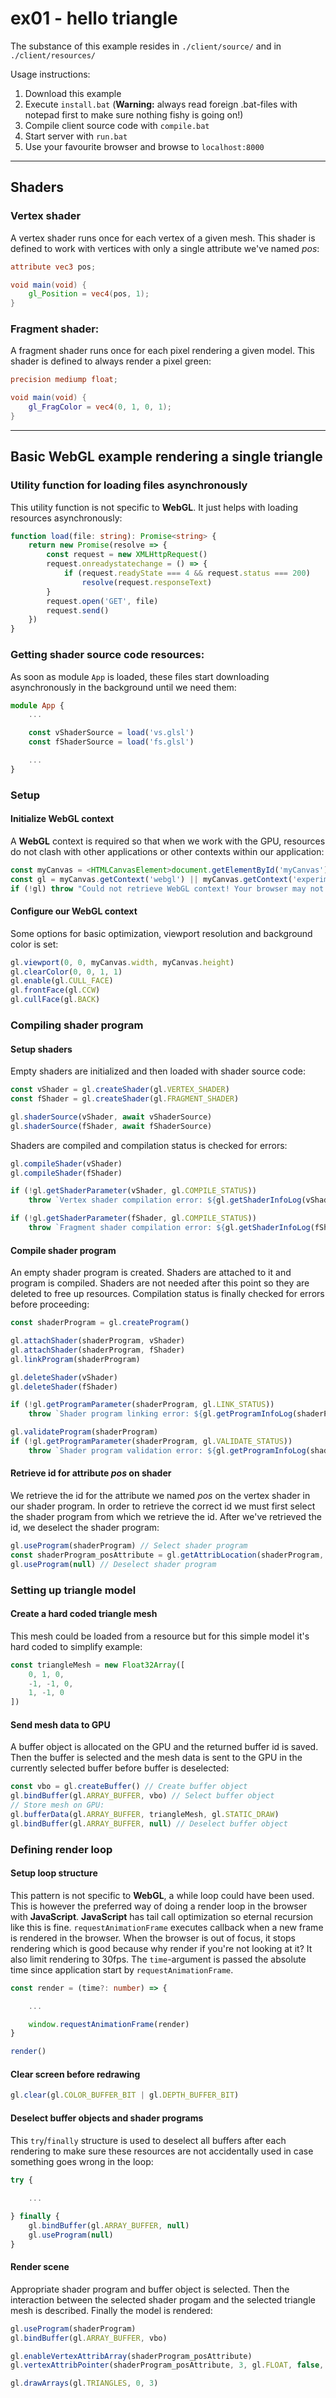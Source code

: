 # ex01 - hello triangle
The substance of this example resides in `./client/source/` and in `./client/resources/`

Usage instructions:
1. Download this example
2. Execute `install.bat` (**Warning:** always read foreign .bat-files with notepad first to make sure nothing fishy is going on!)
3. Compile client source code with `compile.bat`
4. Start server with `run.bat`
5. Use your favourite browser and browse to `localhost:8000`

---
## Shaders
### Vertex shader
A vertex shader runs once for each vertex of a given mesh. This shader is defined to work with vertices with only a single attribute we've named *pos*:
```glsl
attribute vec3 pos;

void main(void) {
    gl_Position = vec4(pos, 1);
}
```
### Fragment shader:
A fragment shader runs once for each pixel rendering a given model. This shader is defined to always render a pixel green:
```glsl
precision mediump float;

void main(void) {
    gl_FragColor = vec4(0, 1, 0, 1);
}
```
---
## Basic WebGL example rendering a single triangle
### Utility function for loading files asynchronously
This utility function is not specific to **WebGL**. It just helps with loading resources asynchronously:
```typescript
function load(file: string): Promise<string> {
    return new Promise(resolve => {
        const request = new XMLHttpRequest()
        request.onreadystatechange = () => {
            if (request.readyState === 4 && request.status === 200)
                resolve(request.responseText)
        }
        request.open('GET', file)
        request.send()
    })
}
```
### Getting shader source code resources:
As soon as module `App` is loaded, these files start downloading asynchronously in the background until we need them:
```typescript
module App {
    ...

    const vShaderSource = load('vs.glsl')
    const fShaderSource = load('fs.glsl')

    ...
}
```
### Setup
#### Initialize WebGL context
A **WebGL** context is required so that when we work with the GPU, resources do not clash with other applications or other contexts within our application:
```typescript
const myCanvas = <HTMLCanvasElement>document.getElementById('myCanvas')
const gl = myCanvas.getContext('webgl') || myCanvas.getContext('experimental-webgl')
if (!gl) throw "Could not retrieve WebGL context! Your browser may not support it! :("
```
#### Configure our WebGL context
Some options for basic optimization, viewport resolution and background color is set:
```typescript
gl.viewport(0, 0, myCanvas.width, myCanvas.height)
gl.clearColor(0, 0, 1, 1)
gl.enable(gl.CULL_FACE)
gl.frontFace(gl.CCW)
gl.cullFace(gl.BACK)
```
### Compiling shader program
#### Setup shaders
Empty shaders are initialized and then loaded with shader source code:
```typescript
const vShader = gl.createShader(gl.VERTEX_SHADER)
const fShader = gl.createShader(gl.FRAGMENT_SHADER)

gl.shaderSource(vShader, await vShaderSource)
gl.shaderSource(fShader, await fShaderSource)
```
Shaders are compiled and compilation status is checked for errors:
```typescript
gl.compileShader(vShader)
gl.compileShader(fShader)

if (!gl.getShaderParameter(vShader, gl.COMPILE_STATUS))
    throw `Vertex shader compilation error: ${gl.getShaderInfoLog(vShader)}`

if (!gl.getShaderParameter(fShader, gl.COMPILE_STATUS))
    throw `Fragment shader compilation error: ${gl.getShaderInfoLog(fShader)}`
```
#### Compile shader program
An empty shader program is created. Shaders are attached to it and program is compiled. Shaders are not needed after this point so they are deleted to free up resources. Compilation status is finally checked for errors before proceeding:
```typescript
const shaderProgram = gl.createProgram()

gl.attachShader(shaderProgram, vShader)
gl.attachShader(shaderProgram, fShader)
gl.linkProgram(shaderProgram)

gl.deleteShader(vShader)
gl.deleteShader(fShader)

if (!gl.getProgramParameter(shaderProgram, gl.LINK_STATUS))
    throw `Shader program linking error: ${gl.getProgramInfoLog(shaderProgram)}`

gl.validateProgram(shaderProgram)
if (!gl.getProgramParameter(shaderProgram, gl.VALIDATE_STATUS))
    throw `Shader program validation error: ${gl.getProgramInfoLog(shaderProgram)}`
```
#### Retrieve id for attribute *pos* on shader
We retrieve the id for the attribute we named *pos* on the vertex shader in our shader program. In order to retrieve the correct id we must first select the shader program from which we retrieve the id. After we've retrieved the id, we deselect the shader program:
```typescript
gl.useProgram(shaderProgram) // Select shader program
const shaderProgram_posAttribute = gl.getAttribLocation(shaderProgram, 'pos')
gl.useProgram(null) // Deselect shader program
```
### Setting up triangle model
#### Create a hard coded triangle mesh
This mesh could be loaded from a resource but for this simple model it's hard coded to simplify example:
```typescript
const triangleMesh = new Float32Array([
    0, 1, 0,
    -1, -1, 0,
    1, -1, 0
])
```
#### Send mesh data to GPU
A buffer object is allocated on the GPU and the returned buffer id is saved. Then the buffer is selected and the mesh data is sent to the GPU in the currently selected buffer before buffer is deselected:
```typescript
const vbo = gl.createBuffer() // Create buffer object
gl.bindBuffer(gl.ARRAY_BUFFER, vbo) // Select buffer object
// Store mesh on GPU:
gl.bufferData(gl.ARRAY_BUFFER, triangleMesh, gl.STATIC_DRAW)
gl.bindBuffer(gl.ARRAY_BUFFER, null) // Deselect buffer object
```
### Defining render loop
#### Setup loop structure
This pattern is not specific to **WebGL**, a while loop could have been used. This is however the preferred way of doing a render loop in the browser with **JavaScript**. **JavaScript** has tail call optimization so eternal recursion like this is fine. `requestAnimationFrame` executes callback when a new frame is rendered in the browser. When the browser is out of focus, it stops rendering which is good because why render if you're not looking at it? It also limit rendering to 30fps. The `time`-argument is passed the absolute time since application start by `requestAnimationFrame`.
```typescript
const render = (time?: number) => {

    ...

    window.requestAnimationFrame(render)
}

render()
```
#### Clear screen before redrawing
```typescript
gl.clear(gl.COLOR_BUFFER_BIT | gl.DEPTH_BUFFER_BIT)
```
#### Deselect buffer objects and shader programs
This `try`/`finally` structure is used to deselect all buffers after each rendering to make sure these resources are not accidentally used in case something goes wrong in the loop:
```typescript
try {
    
    ...

} finally {
    gl.bindBuffer(gl.ARRAY_BUFFER, null)
    gl.useProgram(null)
}
```
#### Render scene
Appropriate shader program and buffer object is selected. Then the interaction between the selected shader progam and the selected triangle mesh is described. Finally the model is rendered:
```typescript
gl.useProgram(shaderProgram)
gl.bindBuffer(gl.ARRAY_BUFFER, vbo)

gl.enableVertexAttribArray(shaderProgram_posAttribute)
gl.vertexAttribPointer(shaderProgram_posAttribute, 3, gl.FLOAT, false, 0, 0)

gl.drawArrays(gl.TRIANGLES, 0, 3)
```